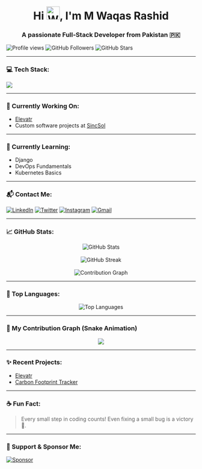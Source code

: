 <h1 align="center">Hi <img src="https://raw.githubusercontent.com/Tarikul-Islam-Anik/Animated-Fluent-Emojis/master/Emojis/Hand%20gestures/Waving%20Hand.png" alt="Waving Hand" width="35" height="35" />, I'm M Waqas Rashid</h1>
<h3 align="center">A passionate Full-Stack Developer from Pakistan 🇵🇰</h3>

<p align="left">
  <img src="https://komarev.com/ghpvc/?username=waqas-rashid1&label=Profile%20views&color=0e75b6&style=flat" alt="Profile views" />
  <img src="https://img.shields.io/github/followers/waqas-rashid1?label=Followers&style=flat-square" alt="GitHub Followers" />
  <img src="https://img.shields.io/github/stars/waqas-rashid1?label=Stars&style=flat-square" alt="GitHub Stars" />
</p>

---

### 💻 Tech Stack:
<div align="left">
  <img src="https://skillicons.dev/icons?i=c,cpp,cs,py,html,css,js,ts,react,nextjs,nodejs,express,mongodb,mysql,postgres,dart,flutter,firebase,tailwind,figma,xd,ai,ps,vscode,visualstudio,androidstudio" />
</div>

---

### 🚀 Currently Working On:
- [Elevatr](https://github.com/waqas-rashid1/Elevatr)
- Custom software projects at [SincSol](https://github.com/waqas-rashid1)

---

### 🌱 Currently Learning:
- Django
- DevOps Fundamentals
- Kubernetes Basics

---

### 📬 Contact Me:
<p align="left">
  <a href="https://www.linkedin.com/in/waqas-rashid1"><img src="https://img.shields.io/badge/-LinkedIn-blue?style=flat-square&logo=linkedin" alt="LinkedIn" /></a>
  <a href="https://x.com/waqas_aly07"><img src="https://img.shields.io/badge/-Twitter-blue?style=flat-square&logo=twitter" alt="Twitter" /></a>
  <a href="https://instagram.com/wow.qas"><img src="https://img.shields.io/badge/-Instagram-E4405F?style=flat-square&logo=instagram&logoColor=white" alt="Instagram" /></a>
  <a href="mailto:waqasdotdev@gmail.com"><img src="https://img.shields.io/badge/Gmail-D14836?style=flat-square&logo=gmail&logoColor=white" alt="Gmail" /></a>
</p>

---

### 📈 GitHub Stats:

<p align="center">
  <img src="https://github-readme-stats.vercel.app/api?username=waqas-rashid1&show_icons=true&theme=radical&count_private=true" alt="GitHub Stats" />
  <br/>
  <br/>
  
  <img src="https://streak-stats.demolab.com?user=waqas-rashid1&theme=radical" alt="GitHub Streak" />
  <br/>
  <br/>
  <img src="https://github-readme-activity-graph.vercel.app/graph?username=waqas-rashid1&theme=dracula&area=true&hide_border=true" alt="Contribution Graph" />
</p>

---

### 🏅 Top Languages:
<p align="center">
  <img src="https://github-readme-stats.vercel.app/api/top-langs/?username=waqas-rashid1&layout=compact&theme=radical" alt="Top Languages" />
</p>

---

### 🐍 My Contribution Graph (Snake Animation)

<p align="center">
  <img src="https://waqas-rashid1.github.io/snk/github-contribution-grid-snake-ocean.gif" />
</p>

---

### ✨ Recent Projects:
- [Elevatr](https://github.com/waqas-rashid1/Elevatr)
- [Carbon Footprint Tracker](https://acts.earth)

---

### ☕ Fun Fact:
> Every small step in coding counts! Even fixing a small bug is a victory 🚀.

---

### 🖤 Support & Sponsor Me:

[![Sponsor](https://raw.githubusercontent.com/waqas-rashid1/waqas-rashid1/main/collective-button.png)](https://opencollective.com/elevatr)

